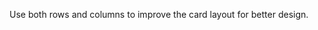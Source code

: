 <!-- Users should upload an image instead of adding a link. Save the image to IPFS and use the link in the smart contract. -->
<!-- Add filters on the homepage to show "Open Funding" and "Closed Funding" projects separately. -->
Use both rows and columns to improve the card layout for better design.
<!-- The remaining amount should update automatically after funding, without needing to reload the page and reconnect. Notify the user once their funds are successfully sent. Display the remaining amount clearly on the project page. -->



<!-- just one donation is closinfg -->